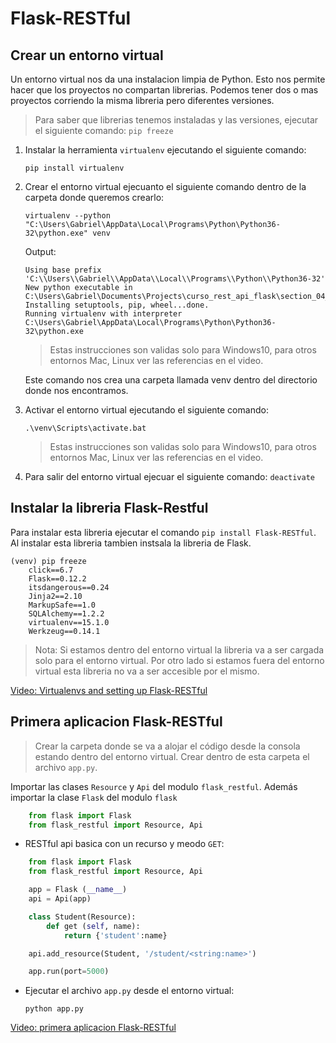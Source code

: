 # Flask-RESTful

## Crear un entorno virtual

Un entorno virtual nos da una instalacion limpia de Python. Esto nos permite hacer que los proyectos no compartan librerias. Podemos tener dos o mas proyectos corriendo la misma libreria pero diferentes versiones.

> Para saber que librerias tenemos instaladas y las versiones, ejecutar el siguiente comando: ```pip freeze```

1. Instalar la herramienta ```virtualenv``` ejecutando el siguiente comando:

    ```pip install virtualenv```

2. Crear el entorno virtual ejecuanto el siguiente comando dentro de la carpeta donde queremos crearlo:

    ```virtualenv --python "C:\Users\Gabriel\AppData\Local\Programs\Python\Python36-32\python.exe" venv```

    Output:

    ```
    Using base prefix 'C:\\Users\\Gabriel\\AppData\\Local\\Programs\\Python\\Python36-32'
    New python executable in C:\Users\Gabriel\Documents\Projects\curso_rest_api_flask\section_04_Flask_Restful\venv\Scripts\python.exe
    Installing setuptools, pip, wheel...done.
    Running virtualenv with interpreter C:\Users\Gabriel\AppData\Local\Programs\Python\Python36-32\python.exe
    ```
    > Estas instrucciones son validas solo para Windows10, para otros entornos Mac, Linux ver las referencias en el video.

    Este comando nos crea una carpeta llamada venv dentro del directorio donde nos encontramos.

3. Activar el entorno virtual ejecutando el siguiente comando:  

    ```.\venv\Scripts\activate.bat```

    > Estas instrucciones son validas solo para Windows10, para otros entornos Mac, Linux ver las referencias en el video.

4. Para salir del entorno virtual ejecuar el siguiente comando: ```deactivate```

## Instalar la libreria Flask-Restful

Para instalar esta libreria ejecutar el comando ```pip install Flask-RESTful```. Al instalar esta libreria tambien instsala la libreria de Flask.

```
(venv) pip freeze
    click==6.7
    Flask==0.12.2
    itsdangerous==0.24
    Jinja2==2.10
    MarkupSafe==1.0
    SQLAlchemy==1.2.2
    virtualenv==15.1.0
    Werkzeug==0.14.1
```

>Nota: Si estamos dentro del entorno virtual la libreria va a ser cargada solo para el entorno virtual. Por otro lado si estamos fuera del entorno virtual esta libreria no va a ser accesible por el mismo.

[Video: Virtualenvs and setting up Flask-RESTful](https://www.udemy.com/rest-api-flask-and-python/learn/v4/t/lecture/5960148?start=0)

## Primera aplicacion Flask-RESTful

> Crear la carpeta donde se va a alojar el código desde la consola estando dentro del entorno virtual. Crear dentro de esta carpeta el archivo ```app.py```.

Importar las clases ```Resource``` y ```Api``` del modulo ```flask_restful```. Además importar la clase ```Flask``` del modulo ```flask```

```python
    from flask import Flask
    from flask_restful import Resource, Api
```

* RESTful api basica con un recurso y meodo ```GET```:  

```python
    from flask import Flask
    from flask_restful import Resource, Api

    app = Flask (__name__)
    api = Api(app)

    class Student(Resource):
        def get (self, name):
            return {'student':name}

    api.add_resource(Student, '/student/<string:name>')

    app.run(port=5000)
```

* Ejecutar el archivo ```app.py``` desde el entorno virtual:  

    ```python app.py```

[Video: primera aplicacion Flask-RESTful](https://www.udemy.com/rest-api-flask-and-python/learn/v4/t/lecture/5960152?start=0)

